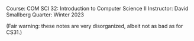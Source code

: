 Course: COM SCI 32: Introduction to Computer Science II
Instructor: David Smallberg
Quarter: Winter 2023

(Fair warning: these notes are very disorganized, albeit not as bad as for CS31.)